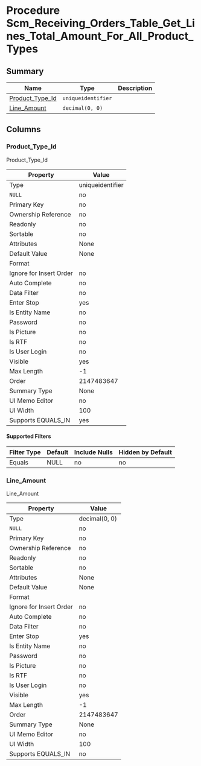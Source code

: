# Procedure Scm_Receiving_Orders_Table_Get_Lines_Total_Amount_For_All_Product_Types


## Summary

| Name | Type | Description |
| - | - | --- |
|[Product_Type_Id](#product_type_id)|`uniqueidentifier` ||
|[Line_Amount](#line_amount)|`decimal(0, 0)` ||

## Columns

### Product_Type_Id


Product_Type_Id

| Property | Value |
| - | - |
|Type|uniqueidentifier|
|`NULL`|no|
|Primary Key|no|
|Ownership Reference|no|
|Readonly|no|
|Sortable|no|
|Attributes|None|
|Default Value|None|
|Format||
|Ignore for Insert Order|no|
|Auto Complete|no|
|Data Filter|no|
|Enter Stop|yes|
|Is Entity Name|no|
|Password|no|
|Is Picture|no|
|Is RTF|no|
|Is User Login|no|
|Visible|yes|
|Max Length|-1|
|Order|2147483647|
|Summary Type|None|
|UI Memo Editor|no|
|UI Width|100|
|Supports EQUALS_IN|yes|

#### Supported Filters

| Filter Type | Default |Include Nulls | Hidden by Default |
| - | - | - | - |
|Equals|NULL|no|no|

### Line_Amount


Line_Amount

| Property | Value |
| - | - |
|Type|decimal(0, 0)|
|`NULL`|no|
|Primary Key|no|
|Ownership Reference|no|
|Readonly|no|
|Sortable|no|
|Attributes|None|
|Default Value|None|
|Format||
|Ignore for Insert Order|no|
|Auto Complete|no|
|Data Filter|no|
|Enter Stop|yes|
|Is Entity Name|no|
|Password|no|
|Is Picture|no|
|Is RTF|no|
|Is User Login|no|
|Visible|yes|
|Max Length|-1|
|Order|2147483647|
|Summary Type|None|
|UI Memo Editor|no|
|UI Width|100|
|Supports EQUALS_IN|no|


